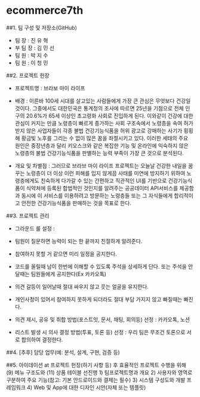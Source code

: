 # ecommerce7th

##1. 팀 구성 및 저장소(GitHub)
 - 팀 장 : 진 유 혁
 - 부 팀 장 : 김 민 선
 - 팀 원 : 박 지 수
 - 팀 원 : 이 청 민



##2. 프로젝트 헌장
 - 프로젝트명 : 브라보 마이 라이프
  
  
 - 배경 : 이른바 100세 시대를 살고있는 사람들에게 가장 큰 관심은 무엇보다 건강일 것이다. 그중에서도 대한민국은 통계청의 조사에 따르면 25년을 기점으로 전체 인구의 20.6%가 65세 이상인 초고령화 사회로 진입하게 된다. 이와같이 건강에 대한 관심이 커지는 만큼 노령층이 빠르게 증가하는 사회 구조속에서 노령층을 속여 허가 받지 않은 사업자들이 각종 불법 건강기능식품을 허위 광고로 강매하는 사기가 횡횡해 황금빛 노후를 그리는 수 없이 많은 꿈을 좌절시키고 있다. 이러한 세태의 주요 원인은 중장년층과 달리 키오스크와 같은 복잡한 기능 및 온라인에 익숙하지 않은 노령층의 불법 건강기능식품을 판별하는 능력 부족이 가장 큰 것으로 분석된다.
  
  
 - 개요 및 차별점 : 그러므로 브라브 마이 라이프 프로젝트는 오늘날 건강한 내일을 꿈꾸는 노령층이 더 이상 이런 피해를 입지 않게끔 사태를 미연에 방지하기 위하여 노령층에게도 친숙하게 다가갈 수 있는 간편하고 직관적인 UI를 기반으로 건강기능식품이 식약처에 등록된 합법적인 것인지를 알려주는 공공데이터 API서비스를 제공함과 동시에 이 서비스를 이용하려고 방문하는 노령층들 또는 그 자식들에게 합리적이고 안전한 건강기능식품을 판매하는 것을 목표로 한다.



##3. 프로젝트 관리
 - 그라운드 룰 설정 :
 - 팀원이 질문하면 능력이 되는 한 끝까지 친절하게 알려준다.
 - 참여하지 못할 거 같으면 미리 일정을 공지한다.
 - 코드를 올릴때 남이 한번에 이해할 수 있도록 주석을 상세하게 단다. 또는 주석을 안 달때는 팀원들에게 공지한다(Ex 카카오톡)
 - 의견 갈등이 일어날때 절대 싸우지 않고 웃는 얼굴을 유지한다.
 - 개인사정이 있어서 참여하지 못하게 되더라도 절대 부담 가지지 않고 빠질때는 빠진다.
  
  
 - 의견 제시, 공유 및 취합 방법(포스트잇, 문서, 채팅, 회의등) 선정 : 카카오톡, 노션
  
  
 - 리스트 발생 시 의사 결정 방법(투표, 토론 등) 선정 : 우리 팀은 무조건 토론으로 서로 합의하여 결정한다.



##4. [추후] 담당 업무(예: 분석, 설계, 구현, 검증 등)



##5. 아이데이션 at 프로젝트 헌장(하기 사항 등) 후 효율적인 프로젝트 수행을 위해 (9) 메뉴 구조도와 (11) 상품 테이블 선진행
	1) 팀프로젝트명과 개요
	2) 사용자와 영역로 구분하여 주요 기능(참고: 기본 안드로이드와 결제는 필수)
	3) 시스템 구성도와 개발 프레임워크
	4) Web 및 App에 대한 디자인 시안(자체 또는 템플릿)
